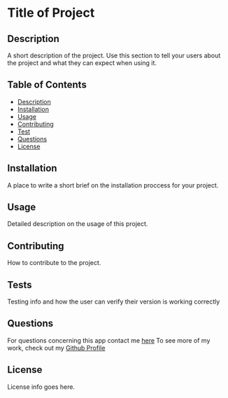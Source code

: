 # Title of Project

## Description

A short description of the project. Use this section to tell your users about the project and what they can expect when using it.

## Table of Contents

 - [Description](#Description)
 - [Installation](#Installation)
 - [Usage](#Usage)
 - [Contributing](#Contributing)
 - [Test](#Tests)
 - [Questions](#Questions)
 - [License](#License)

 ## Installation

 A place to write a short brief on the installation proccess for your project.

 ## Usage

 Detailed description on the usage of this project.

 ## Contributing

 How to contribute to the project.

 ## Tests

 Testing info and how the user can verify their version is working correctly

 ## Questions

 For questions concerning this app contact me [here](mailto:emailgoeshere)
 To see more of my work, check out my [Github Profile](http://www.github.com/GithubUserNameGoesHere)

 ## License

 License info goes here.